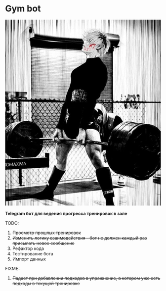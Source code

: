 # Gym bot

![Funny pic](./etc/funny_pic.jpg)

**Telegram бот для ведения прогресса тренировок в зале**

TODO:
1. ~~Просмотр прошлых тренировок~~
2. ~~Изменить логику взаимодействия - бот не должен каждый раз присылать новое сообщение~~
3. Рефактор кода
4. Тестирование бота
5. Импорт данных

FIXME:
1. ~~Падает при добавлении подходов в упражнение, в котором уже есть подходы в текущей тренировке~~
